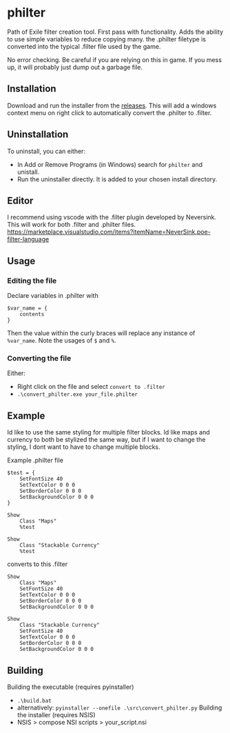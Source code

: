 # philter
Path of Exile filter creation tool. First pass with functionality. Adds the ability to use simple variables to reduce copying many. the .philter filetype is converted into the typical .filter file used by the game.

No error checking. Be careful if you are relying on this in game. If you mess up, it will probably just dump out a garbage file.

## Installation
Download and run the installer from the [releases](https://github.com/Philimanjar0/philter/releases/latest). This will add a windows context menu on right click to automatically convert the .philter to .filter.

## Uninstallation
To uninstall, you can either:
- In Add or Remove Programs (in Windows) search for `philter` and unistall.
- Run the uninstaller directly. It is added to your chosen install directory.

## Editor
I recommend using vscode with the .filter plugin developed by Neversink. This will work for both .filter and .philter files.
https://marketplace.visualstudio.com/items?itemName=NeverSink.poe-filter-language

## Usage
### Editing the file
Declare variables in .philter with 
```
$var_name = {
    contents
}
```
Then the value within the curly braces will replace any instance of `%var_name`. Note the usages of `$` and `%`.
### Converting the file
Either:
- Right click on the file and select `convert to .filter`
- `.\convert_philter.exe your_file.philter`

## Example
Id like to use the same styling for multiple filter blocks. Id like maps and currency to both be stylized the same way, but if I want to change the styling, I dont want to have to change multiple blocks. 

Example .philter file
```
$test = {
    SetFontSize 40
    SetTextColor 0 0 0
    SetBorderColor 0 0 0
    SetBackgroundColor 0 0 0
}

Show
    Class "Maps"
    %test

Show
    Class "Stackable Currency"
    %test
```
converts to this .filter
```
Show
    Class "Maps"
    SetFontSize 40
    SetTextColor 0 0 0
    SetBorderColor 0 0 0
    SetBackgroundColor 0 0 0

Show
    Class "Stackable Currency"
    SetFontSize 40
    SetTextColor 0 0 0
    SetBorderColor 0 0 0
    SetBackgroundColor 0 0 0
```

## Building
Building the executable (requires pyinstaller)
- `.\build.bat`
- alternatively: `pyinstaller --onefile .\src\convert_philter.py`
Building the installer (requires NSIS)
- NSIS > compose NSI scripts > your_script.nsi
